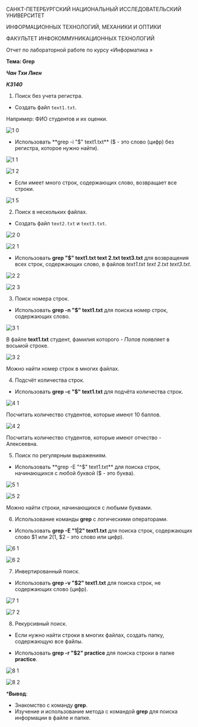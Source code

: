 САНКТ-ПЕТЕРБУРГСКИЙ НАЦИОНАЛЬНЫЙ ИССЛЕДОВАТЕЛЬСКИЙ УНИВЕРСИТЕТ

ИНФОРМАЦИОННЫХ ТЕХНОЛОГИЙ, МЕХАНИКИ И ОПТИКИ

ФАКУЛЬТЕТ ИНФОКОММУНИКАЦИОННЫХ ТЕХНОЛОГИЙ



Отчет по лабораторной работе по курсу «Информатика »

**Тема: Grep**

***Чан Тхи Лиен***

***К3140***

1. Поиск без учета регистра.

- Создать файл `text1.txt`.

Например: ФИО студентов и их оценки.

![1 0](https://github.com/user-attachments/assets/4b2051ef-8fcc-400e-a6ca-155ec4bc2a6d)

- Использовать **grep -i "$" text1.txt** ($ - это слово (цифр) без регистра, которое нужно найти).

![1 1](https://github.com/user-attachments/assets/98396150-da0c-475d-8bda-aad8132e915b)

![1 2](https://github.com/user-attachments/assets/f2172abc-72e5-4bb9-9410-cf9df5822a84)

- Если имеет много строк, содержающих слово, возвращает все строки.

![1 5](https://github.com/user-attachments/assets/67eb2a3e-6f0f-44e7-bfa7-9208b993d5a3)

2. Поиск в нескольких файлах.
 - Создать файл `text2.txt` и `text3.txt`.

![2 0](https://github.com/user-attachments/assets/fec474f5-a3c1-4e25-82e1-2a7549d8348e)

![2 1](https://github.com/user-attachments/assets/88ad70a1-ec96-4a32-a940-2f26734beb0f)

- Использовать **grep "$" text1.txt text 2.txt text3.txt** для возвращения всех строк, содержающих слово, в файлов *text1.txt text 2.txt text3.txt*.

![2 2](https://github.com/user-attachments/assets/0669a3dd-5e0b-42df-bfae-018acf71f113)

![2 3](https://github.com/user-attachments/assets/825414c1-7b17-42c9-b467-c5a2f069bc72)

3. Поиск номера строк.

-  Использовать **grep -n "$" text1.txt** для поиска номер строк, содержающих слово.

![3 1](https://github.com/user-attachments/assets/1b495f7d-5bf7-44ba-9da5-3203eaeff863)

В файле **text1.txt** студент, фамилия которого - *Попов* появляет в восьмой строке.

![3 2](https://github.com/user-attachments/assets/85c876b1-6fdd-4f98-a2d2-6de01bdb342b)

Можно найти номер строк в многих файлах.

4. Подсчёт количества строк.

- Использовать **grep -c "$" text1.txt** для подчёта количества строк.

![4 1](https://github.com/user-attachments/assets/fb4cfb38-2cd0-4db7-9006-d5d9350f4c45)

Посчитать количество студентов, которые имеют 10 баллов.

![4 2](https://github.com/user-attachments/assets/d9e648b9-8c65-434a-b5ff-a4a7b5937f51)

Посчитать количество студентов, которые имеют отчество - Алексеевна.

5. Поиск по регулярным выражениям.

- Использовать **grep -E "^$" text1.txt** для поиска строк, начинающихся с любой буквой ($ - это буква).

![5 1](https://github.com/user-attachments/assets/1f41b8d0-3d6e-4f20-bcec-bb819ac9557c)

![5 2](https://github.com/user-attachments/assets/49bffdd2-987b-40fc-b26f-79b1d7320810)

Можно найти строки, начинающихся с любыми буквами.

6. Использование команды **grep** с логическими операторами.

- Использовать **grep -E "$1|$2" text1.txt** для поиска строк, содержающих слово $1 или $2 ($1, $2 - это слово или цифр).

![6 1](https://github.com/user-attachments/assets/10564550-3401-4c34-b513-716f1974e44d)

![6 2](https://github.com/user-attachments/assets/7ed948a0-307f-4763-b8d5-3582ce9f820c)

7.  Инвертированный поиск.

- Использовать **grep -v "$2" text1.txt** для поиска строк, не содержающих слово (цифр).

![7 1](https://github.com/user-attachments/assets/a0cc5a52-4562-47f7-afee-6bb044acfa4a)

![7 2](https://github.com/user-attachments/assets/04cc2ad7-d0f7-4a25-a53b-d0b35839b5df)

8. Рекурсивный поиск.

- Если нужно найти строки в многих файлах, создать папку, содержающую все файлы.

- Использовать **grep -r "$2" practice** для поиска строки в папке **practice**.

![8 1](https://github.com/user-attachments/assets/405064ed-111b-4704-a047-5a7ac748d809)

![8 2](https://github.com/user-attachments/assets/b50c7912-fee5-4bf8-9944-00eccecce4df)


***Вывод**:

- Знакомство с команду **grep**.
- Изучение и использование метода с командой **grep** для поиска информации в файле и папке.
